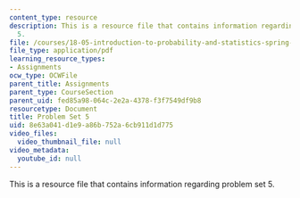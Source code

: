 ```yaml
---
content_type: resource
description: This is a resource file that contains information regarding problem set
  5.
file: /courses/18-05-introduction-to-probability-and-statistics-spring-2014/8e63a041d1e9a86b752a6cb911d1d775_MIT18_05S14_ps5.pdf
file_type: application/pdf
learning_resource_types:
- Assignments
ocw_type: OCWFile
parent_title: Assignments
parent_type: CourseSection
parent_uid: fed85a98-064c-2e2a-4378-f3f7549df9b8
resourcetype: Document
title: Problem Set 5
uid: 8e63a041-d1e9-a86b-752a-6cb911d1d775
video_files:
  video_thumbnail_file: null
video_metadata:
  youtube_id: null
---
```

This is a resource file that contains information regarding problem set 5.

